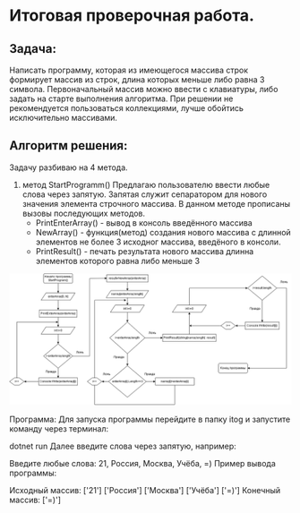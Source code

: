 # Итоговая проверочная работа.
## Задача: ##
Написать программу, которая из имеющегося массива строк формирует массив из строк, длина которых меньше либо равна 3 символа. Первоначальный массив можно ввести с клавиатуры, либо задать на старте выполнения алгоритма. При решении не рекомендуется пользоваться коллекциями, лучше обойтись исключительно массивами.

## Алгоритм решения: ##
Задачу разбиваю на 4 метода.
1. метод StartProgramm()
Предлагаю пользователю ввести любые слова через запятую. Запятая служит сепаратором для нового значения элемента строчного массива. В данном методе прописаны вызовы последующих методов.
    * PrintEnterArray() - вывод в консоль введённого массива
    * NewArray() - функция(метод) создания нового массива с длинной элементов не более 3 исходног массива, введёного в консоли.
    * PrintResult() - печать результата нового массива длинна элементов которого равна либо меньше 3

![shema](blockschema.png)

Программа:
Для запуска программы перейдите в папку itog и запустите команду через терминал:

dotnet run 
Далее введите слова через запятую, например:

Введите любые слова: 21, Россия, Москва, Учёба, =)
Пример вывода программы:

Исходный массив: ['21']  ['Россия']  ['Москва']  ['Учёба']   ['=)'] 
Конечный массив: ['=)']
